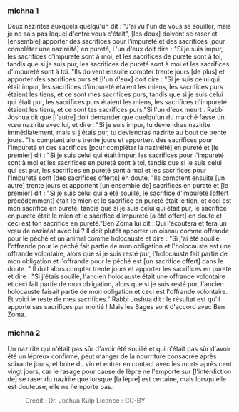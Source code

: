 
### michna 1
Deux nazirites auxquels quelqu'un dit : "J'ai vu l'un de vous se souiller, mais je ne sais pas lequel d'entre vous c'était", [les deux] doivent se raser et [ensemble] apporter des sacrifices pour l'impureté et des sacrifices [pour compléter une naziréité] en pureté, L'un d'eux doit dire : "Si je suis impur, les sacrifices d'impureté sont à moi, et les sacrifices de pureté sont à toi, tandis que si je suis pur, les sacrifices de pureté sont à moi et les sacrifices d'impureté sont à toi. "Ils doivent ensuite compter trente jours [de plus] et apporter des sacrifices purs et [l'un d'eux] doit dire : "Si je suis celui qui était impur, les sacrifices d'impureté étaient les miens, les sacrifices purs étaient les tiens, et ce sont mes sacrifices purs, tandis que si je suis celui qui était pur, les sacrifices purs étaient les miens, les sacrifices d'impureté étaient les tiens, et ce sont tes sacrifices purs."Si l'un d'eux meurt : Rabbi Joshua dit que [l'autre] doit demander que quelqu'un du marché fasse un vœu nazirite avec lui, et dire : "Si je suis impur, tu deviendras nazirite immédiatement, mais si j'étais pur, tu deviendras nazirite au bout de trente jours. "Ils comptent alors trente jours et apportent des sacrifices pour l'impureté et des sacrifices [pour compléter la naziréité] en pureté et [le premier] dit : "Si je suis celui qui était impur, les sacrifices pour l'impureté sont à moi et les sacrifices en pureté sont à toi, tandis que si je suis celui qui est pur, les sacrifices en pureté sont à moi et les sacrifices pour l'impureté sont [des sacrifices offerts] en doute. "Ils comptent ensuite [un autre] trente jours et apportent [un ensemble de] sacrifices en pureté et [le premier] dit : "Si je suis celui qui a été souillé, le sacrifice d'impureté [offert précédemment] était le mien et le sacrifice en pureté était le tien, et ceci est mon sacrifice en pureté, tandis que si je suis celui qui était pur, le sacrifice en pureté était le mien et le sacrifice d'impureté [a été offert] en doute et ceci est ton sacrifice en pureté."Ben Zoma lui dit :  Qui l'écoutera et fera un vœu de naziréat avec lui ? Il doit plutôt apporter un oiseau comme offrande pour le péché et un animal comme holocauste et dire : "Si j'ai été souillé, l'offrande pour le péché fait partie de mon obligation et l'holocauste est une offrande volontaire, alors que si je suis resté pur, l'holocauste fait partie de mon obligation et l'offrande pour le péché est [un sacrifice offert] dans le doute. " Il doit alors compter trente jours et apporter les sacrifices en pureté et dire : "Si j'étais souillé, l'ancien holocauste était une offrande volontaire et ceci fait partie de mon obligation, alors que si je suis resté pur, l'ancien holocauste faisait partie de mon obligation et ceci est l'offrande volontaire. Et voici le reste de mes sacrifices." Rabbi Joshua dit : le résultat est qu'il apporte ses sacrifices par moitié ! Mais les Sages sont d'accord avec Ben Zoma.

### michna 2
Un nazirite qui n'était pas sûr d'avoir été souillé et qui n'était pas sûr d'avoir été un lépreux confirmé, peut manger de la nourriture consacrée après soixante jours, et boire du vin et entrer en contact avec les morts après cent vingt jours, car le rasage pour cause de lèpre ne l'emporte sur [l'interdiction de] se raser du nazirite que lorsque [la lèpre] est certaine, mais lorsqu'elle est douteuse, elle ne l'emporte pas.

>Crédit : Dr. Joshua Kulp
>Licence : CC-BY